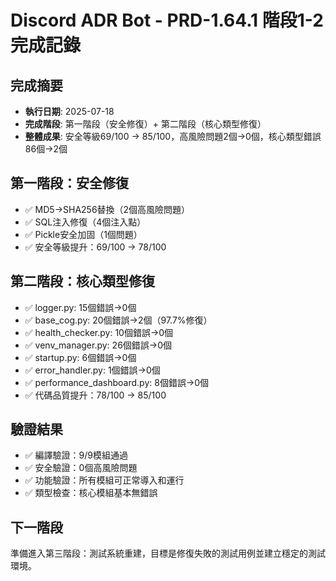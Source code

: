 # Discord ADR Bot - PRD-1.64.1 階段1-2完成記錄

## 完成摘要
- **執行日期**: 2025-07-18
- **完成階段**: 第一階段（安全修復）+ 第二階段（核心類型修復）
- **整體成果**: 安全等級69/100 → 85/100，高風險問題2個→0個，核心類型錯誤86個→2個

## 第一階段：安全修復
- ✅ MD5→SHA256替換（2個高風險問題）
- ✅ SQL注入修復（4個注入點）
- ✅ Pickle安全加固（1個問題）
- ✅ 安全等級提升：69/100 → 78/100

## 第二階段：核心類型修復
- ✅ logger.py: 15個錯誤→0個
- ✅ base_cog.py: 20個錯誤→2個（97.7%修復）
- ✅ health_checker.py: 10個錯誤→0個
- ✅ venv_manager.py: 26個錯誤→0個
- ✅ startup.py: 6個錯誤→0個
- ✅ error_handler.py: 1個錯誤→0個
- ✅ performance_dashboard.py: 8個錯誤→0個
- ✅ 代碼品質提升：78/100 → 85/100

## 驗證結果
- ✅ 編譯驗證：9/9模組通過
- ✅ 安全驗證：0個高風險問題
- ✅ 功能驗證：所有模組可正常導入和運行
- ✅ 類型檢查：核心模組基本無錯誤

## 下一階段
準備進入第三階段：測試系統重建，目標是修復失敗的測試用例並建立穩定的測試環境。